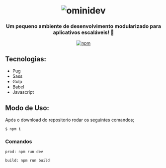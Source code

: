 <h1 align="center">
  <img src="https://user-images.githubusercontent.com/5796088/87839979-b9124d00-c873-11ea-80e9-483aed3813af.png" alt="ominidev"/>
</h1>

<h3 align="center">
  Um pequeno ambiente de desenvolvimento modularizado para aplicativos escaláveis! 🚀
</h3>

<div align="center">

  [![npm](https://img.shields.io/npm/v/npm?style=plastic)](https://www.npmjs.com/package/@unform/core)<space><space>

</div>

## Tecnologias:

- Pug 
- Sass
- Gulp
- Babel
- Javascript


## Modo de Uso:

Após o download do repositorio rodar os seguintes comandos;

```
$ npm i
```
<!--
ou 
```
$ npm i gulp gulp-sass gulp-pug gulp-uglify gulp-autoprefixer gulp-concat browser-sync gulp-babel @babel/core @babel/preset-env
```-->

### Comandos
```
prod: npm run dev
```
```
build: npm run build
```
